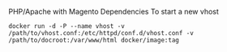 PHP/Apache with Magento Dependencies
To start a new vhost
```
docker run -d -P --name vhost -v /path/to/vhost.conf:/etc/httpd/conf.d/vhost.conf -v /path/to/docroot:/var/www/html docker/image:tag 
```
